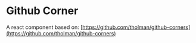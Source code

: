 Github Corner
===

A react component based on: [https://github.com/tholman/github-corners](https://github.com/tholman/github-corners)
